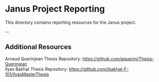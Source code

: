 # Janus Project Reporting
This directory contains reporting resources for the Janus project.

--

## Additional Resources
Arnaud Querinjean Thesis Repository: https://github.com/aquerinj/Thesis-Querinjean<br>
Ilyas Bakhat Thesis Repository: https://github.com/ibakhat-F-101/IlyasMasterThesis<br>
